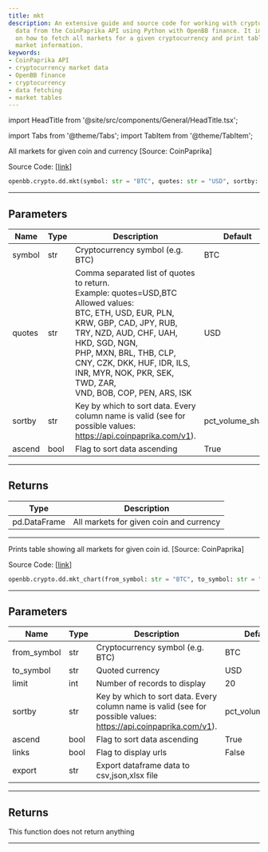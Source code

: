 ```yaml
---
title: mkt
description: An extensive guide and source code for working with cryptocurrency market
  data from the CoinPaprika API using Python with OpenBB finance. It includes sections
  on how to fetch all markets for a given cryptocurrency and print tables that display
  market information.
keywords:
- CoinPaprika API
- cryptocurrency market data
- OpenBB finance
- cryptocurrency
- data fetching
- market tables
---
```


import HeadTitle from '@site/src/components/General/HeadTitle.tsx';

<HeadTitle title="crypto.dd.mkt - Reference | OpenBB SDK Docs" />

import Tabs from '@theme/Tabs';
import TabItem from '@theme/TabItem';

<Tabs>
<TabItem value="model" label="Model" default>

All markets for given coin and currency [Source: CoinPaprika]

Source Code: [[link](https://github.com/OpenBB-finance/OpenBBTerminal/tree/main/openbb_terminal/cryptocurrency/due_diligence/coinpaprika_model.py#L176)]

```python
openbb.crypto.dd.mkt(symbol: str = "BTC", quotes: str = "USD", sortby: str = "pct_volume_share", ascend: bool = True)
```

---

## Parameters

| Name | Type | Description | Default | Optional |
| ---- | ---- | ----------- | ------- | -------- |
| symbol | str | Cryptocurrency symbol (e.g. BTC) | BTC | True |
| quotes | str | Comma separated list of quotes to return.<br/>Example: quotes=USD,BTC<br/>Allowed values:<br/>BTC, ETH, USD, EUR, PLN, KRW, GBP, CAD, JPY, RUB, TRY, NZD, AUD, CHF, UAH, HKD, SGD, NGN,<br/>PHP, MXN, BRL, THB, CLP, CNY, CZK, DKK, HUF, IDR, ILS, INR, MYR, NOK, PKR, SEK, TWD, ZAR,<br/>VND, BOB, COP, PEN, ARS, ISK | USD | True |
| sortby | str | Key by which to sort data. Every column name is valid (see for possible values:<br/>https://api.coinpaprika.com/v1). | pct_volume_share | True |
| ascend | bool | Flag to sort data ascending | True | True |


---

## Returns

| Type | Description |
| ---- | ----------- |
| pd.DataFrame | All markets for given coin and currency |
---

</TabItem>
<TabItem value="view" label="Chart">

Prints table showing all markets for given coin id. [Source: CoinPaprika]

Source Code: [[link](https://github.com/OpenBB-finance/OpenBBTerminal/tree/main/openbb_terminal/cryptocurrency/due_diligence/coinpaprika_view.py#L230)]

```python
openbb.crypto.dd.mkt_chart(from_symbol: str = "BTC", to_symbol: str = "USD", limit: int = 20, sortby: str = "pct_volume_share", ascend: bool = True, links: bool = False, export: str = "")
```

---

## Parameters

| Name | Type | Description | Default | Optional |
| ---- | ---- | ----------- | ------- | -------- |
| from_symbol | str | Cryptocurrency symbol (e.g. BTC) | BTC | True |
| to_symbol | str | Quoted currency | USD | True |
| limit | int | Number of records to display | 20 | True |
| sortby | str | Key by which to sort data. Every column name is valid (see for possible values:<br/>https://api.coinpaprika.com/v1). | pct_volume_share | True |
| ascend | bool | Flag to sort data ascending | True | True |
| links | bool | Flag to display urls | False | True |
| export | str | Export dataframe data to csv,json,xlsx file |  | True |


---

## Returns

This function does not return anything

---

</TabItem>
</Tabs>
